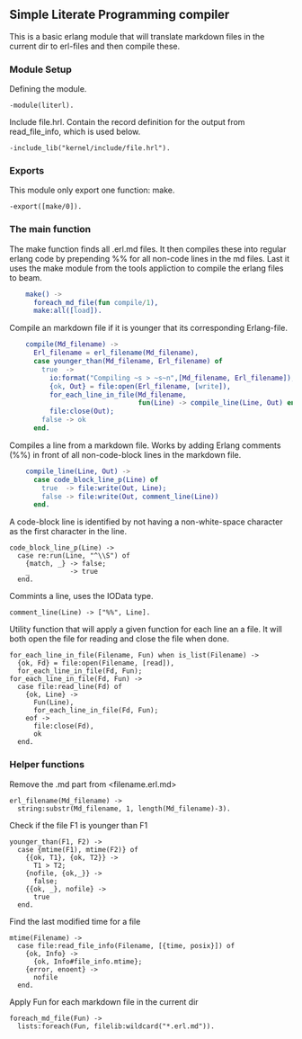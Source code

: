 
Simple Literate Programming compiler
------------------------------------

This is a basic erlang module that will translate markdown files in
the current dir to erl-files and then compile these.


### Module Setup

Defining the module.

    -module(literl).

Include file.hrl.  Contain the record definition for the output from
read_file_info, which is used below.

    -include_lib("kernel/include/file.hrl").

### Exports

This module only export one function: make.

    -export([make/0]).

### The main function

The make function finds all .erl.md files.  It then compiles these
into regular erlang code by prepending %% for all non-code lines in
the md files.  Last it uses the make module from the tools appliction
to compile the erlang files to beam.

```erlang
    make() ->
      foreach_md_file(fun compile/1),
      make:all([load]).
```
Compile an markdown file if it is younger that its corresponding
Erlang-file.

```erlang
    compile(Md_filename) ->
      Erl_filename = erl_filename(Md_filename),
      case younger_than(Md_filename, Erl_filename) of
        true  ->
          io:format("Compiling ~s > ~s~n",[Md_filename, Erl_filename]),
          {ok, Out} = file:open(Erl_filename, [write]),
          for_each_line_in_file(Md_filename,
                                fun(Line) -> compile_line(Line, Out) end),
          file:close(Out);
        false -> ok
      end.
```
Compiles a line from a markdown file.  Works by adding Erlang comments
(%%) in front of all non-code-block lines in the markdown file.

```erlang
    compile_line(Line, Out) ->
      case code_block_line_p(Line) of
        true  -> file:write(Out, Line);
        false -> file:write(Out, comment_line(Line))
      end.
```
A code-block line is identified by not having a non-white-space
character as the first character in the line.

    code_block_line_p(Line) ->
      case re:run(Line, "^\\S") of
        {match, _} -> false;
        _          -> true
      end.

Commints a line, uses the IOData type.

    comment_line(Line) -> ["%%", Line].

Utility function that will apply a given function for each line an a
file.  It will both open the file for reading and close the file when
done.

    for_each_line_in_file(Filename, Fun) when is_list(Filename) ->
      {ok, Fd} = file:open(Filename, [read]),
      for_each_line_in_file(Fd, Fun);
    for_each_line_in_file(Fd, Fun) ->
      case file:read_line(Fd) of
        {ok, Line} ->
          Fun(Line),
          for_each_line_in_file(Fd, Fun);
        eof ->
          file:close(Fd),
          ok
      end.

### Helper functions

Remove the .md part from <filename.erl.md>

    erl_filename(Md_filename) ->
      string:substr(Md_filename, 1, length(Md_filename)-3).

Check if the file F1 is younger than F1

    younger_than(F1, F2) ->
      case {mtime(F1), mtime(F2)} of
        {{ok, T1}, {ok, T2}} ->
          T1 > T2;
        {nofile, {ok,_}} ->
          false;
        {{ok, _}, nofile} ->
          true
      end.

Find the last modified time for a file

    mtime(Filename) ->
      case file:read_file_info(Filename, [{time, posix}]) of
        {ok, Info} ->
          {ok, Info#file_info.mtime};
        {error, enoent} ->
          nofile
      end.

Apply Fun for each markdown file in the current dir

    foreach_md_file(Fun) ->
      lists:foreach(Fun, filelib:wildcard("*.erl.md")).
